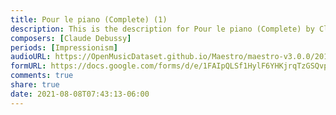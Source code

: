 ```yaml
---
title: Pour le piano (Complete) (1)
description: This is the description for Pour le piano (Complete) by Claude Debussy
composers: [Claude Debussy]
periods: [Impressionism]
audioURL: https://OpenMusicDataset.github.io/Maestro/maestro-v3.0.0/2015/MIDI-Unprocessed_R2_D2-12-13-15_mid--AUDIO-from_mp3_12_R2_2015_wav--3.midi
formURL: https://docs.google.com/forms/d/e/1FAIpQLSf1HylF6YHKjrqTzGSQvpNLLlTz3fPC-2tKzd4VYNCEWg7obQ/viewform
comments: true
share: true
date: 2021-08-08T07:43:13-06:00
---
```

